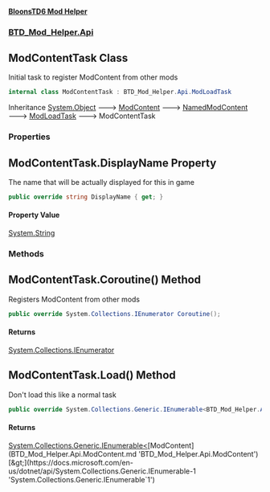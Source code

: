 #### [BloonsTD6 Mod Helper](index.md 'index')
### [BTD_Mod_Helper.Api](index.md#BTD_Mod_Helper.Api 'BTD_Mod_Helper.Api')

## ModContentTask Class

Initial task to register ModContent from other mods

```csharp
internal class ModContentTask : BTD_Mod_Helper.Api.ModLoadTask
```

Inheritance [System.Object](https://docs.microsoft.com/en-us/dotnet/api/System.Object 'System.Object') &#129106; [ModContent](BTD_Mod_Helper.Api.ModContent.md 'BTD_Mod_Helper.Api.ModContent') &#129106; [NamedModContent](BTD_Mod_Helper.Api.NamedModContent.md 'BTD_Mod_Helper.Api.NamedModContent') &#129106; [ModLoadTask](BTD_Mod_Helper.Api.ModLoadTask.md 'BTD_Mod_Helper.Api.ModLoadTask') &#129106; ModContentTask
### Properties

<a name='BTD_Mod_Helper.Api.ModContentTask.DisplayName'></a>

## ModContentTask.DisplayName Property

The name that will be actually displayed for this in game

```csharp
public override string DisplayName { get; }
```

#### Property Value
[System.String](https://docs.microsoft.com/en-us/dotnet/api/System.String 'System.String')
### Methods

<a name='BTD_Mod_Helper.Api.ModContentTask.Coroutine()'></a>

## ModContentTask.Coroutine() Method

Registers ModContent from other mods

```csharp
public override System.Collections.IEnumerator Coroutine();
```

#### Returns
[System.Collections.IEnumerator](https://docs.microsoft.com/en-us/dotnet/api/System.Collections.IEnumerator 'System.Collections.IEnumerator')

<a name='BTD_Mod_Helper.Api.ModContentTask.Load()'></a>

## ModContentTask.Load() Method

Don't load this like a normal task

```csharp
public override System.Collections.Generic.IEnumerable<BTD_Mod_Helper.Api.ModContent> Load();
```

#### Returns
[System.Collections.Generic.IEnumerable&lt;](https://docs.microsoft.com/en-us/dotnet/api/System.Collections.Generic.IEnumerable-1 'System.Collections.Generic.IEnumerable`1')[ModContent](BTD_Mod_Helper.Api.ModContent.md 'BTD_Mod_Helper.Api.ModContent')[&gt;](https://docs.microsoft.com/en-us/dotnet/api/System.Collections.Generic.IEnumerable-1 'System.Collections.Generic.IEnumerable`1')
